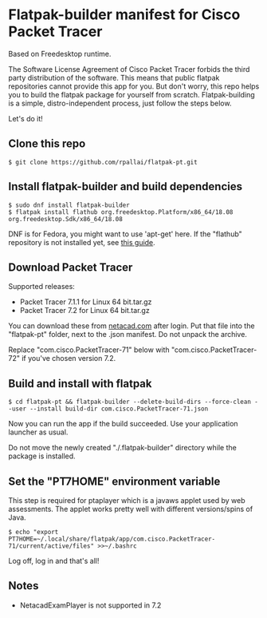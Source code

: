 Flatpak-builder manifest for Cisco Packet Tracer
================================================
Based on Freedesktop runtime.

The Software License Agreement of Cisco Packet Tracer forbids the third party
distribution of the software. This means that public flatpak repositories
cannot provide this app for you. But don't worry, this repo helps you to
build the flatpak package for yourself from scratch.
Flatpak-building is a simple, distro-independent process, just follow the
steps below.

Let's do it!

## Clone this repo
`$ git clone https://github.com/rpallai/flatpak-pt.git`

## Install flatpak-builder and build dependencies
```
$ sudo dnf install flatpak-builder
$ flatpak install flathub org.freedesktop.Platform/x86_64/18.08 org.freedesktop.Sdk/x86_64/18.08
```
DNF is for Fedora, you might want to use 'apt-get' here.
If the "flathub" repository is not installed yet, see [this guide](https://flatpak.org/setup/).

## Download Packet Tracer
Supported releases:

- Packet Tracer 7.1.1 for Linux 64 bit.tar.gz
- Packet Tracer 7.2 for Linux 64 bit.tar.gz

You can download these from [netacad.com](https://netacad.com) after login. Put that file into the
"flatpak-pt" folder, next to the .json manifest. Do not unpack the archive.

Replace "com.cisco.PacketTracer-71" below with "com.cisco.PacketTracer-72" if you've chosen version 7.2.

## Build and install with flatpak
```
$ cd flatpak-pt && flatpak-builder --delete-build-dirs --force-clean --user --install build-dir com.cisco.PacketTracer-71.json
```

Now you can run the app if the build succeeded. Use your application launcher as usual.

Do not move the newly created "./.flatpak-builder" directory while the package is installed.

## Set the "PT7HOME" environment variable
This step is required for ptaplayer which is a javaws applet used by web assessments.
The applet works pretty well with different versions/spins of Java.

`$ echo "export PT7HOME=~/.local/share/flatpak/app/com.cisco.PacketTracer-71/current/active/files" >>~/.bashrc`

Log off, log in and that's all!

## Notes
- NetacadExamPlayer is not supported in 7.2
